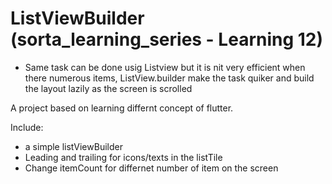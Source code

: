 # ListViewBuilder (sorta_learning_series - Learning 12)
- Same task can be done usig Listview but it is nit very efficient when there numerous items, ListView.builder make the task quiker and build the layout lazily as the screen is scrolled

A project based on learning differnt concept of flutter.

Include:
 - a simple listViewBuilder
 - Leading and trailing for icons/texts in the listTile
 - Change itemCount for differnet number of item on the screen 



